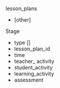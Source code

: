 lesson_plans
- [other]

Stage
- type []
- lesson_plan_id 
- time
- teacher_ activity
- student_activity
- learning_activity
- assessment



